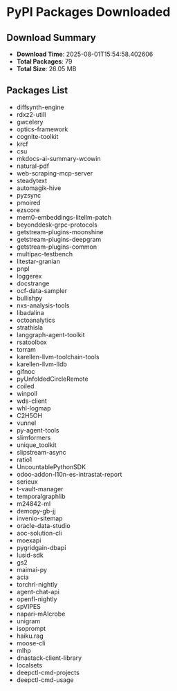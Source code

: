 # PyPI Packages Downloaded

## Download Summary
- **Download Time**: 2025-08-01T15:54:58.402606
- **Total Packages**: 79
- **Total Size**: 26.05 MB

## Packages List
- diffsynth-engine
- rdxz2-utill
- gwcelery
- optics-framework
- cognite-toolkit
- krcf
- csu
- mkdocs-ai-summary-wcowin
- natural-pdf
- web-scraping-mcp-server
- steadytext
- automagik-hive
- pyzsync
- pmoired
- ezscore
- mem0-embeddings-litellm-patch
- beyonddesk-grpc-protocols
- getstream-plugins-moonshine
- getstream-plugins-deepgram
- getstream-plugins-common
- multipac-testbench
- litestar-granian
- pnpl
- loggerex
- docstrange
- ocf-data-sampler
- bullishpy
- nxs-analysis-tools
- libadalina
- octoanalytics
- strathisla
- langgraph-agent-toolkit
- rsatoolbox
- torram
- karellen-llvm-toolchain-tools
- karellen-llvm-lldb
- gifnoc
- pyUnfoldedCircleRemote
- coiled
- winpoll
- wds-client
- whl-logmap
- C2H5OH
- vunnel
- py-agent-tools
- slimformers
- unique_toolkit
- slipstream-async
- ratio1
- UncountablePythonSDK
- odoo-addon-l10n-es-intrastat-report
- serieux
- t-vault-manager
- temporalgraphlib
- m24842-ml
- demopy-gb-jj
- invenio-sitemap
- oracle-data-studio
- aoc-solution-cli
- moexapi
- pygridgain-dbapi
- lusid-sdk
- gs2
- maimai-py
- acia
- torchrl-nightly
- agent-chat-api
- openfl-nightly
- spVIPES
- napari-mAIcrobe
- unigram
- isoprompt
- haiku.rag
- moose-cli
- mlhp
- dnastack-client-library
- localsets
- deepctl-cmd-projects
- deepctl-cmd-usage
